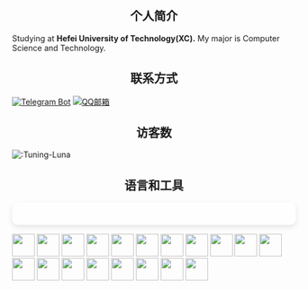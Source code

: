<h2 align="center">个人简介</h2>

Studying at **Hefei University of Technology(XC).**
My major is Computer Science and Technology.

<h2 align="center">联系方式</h2>

[![Telegram Bot](https://img.shields.io/badge/Telegram-@TuningLunaPMBot-2CA5E0?style=for-the-badge&logo=telegram&logoColor=white&labelColor=000000)](https://t.me/TuningLunaPMBot)
[![QQ邮箱](https://img.shields.io/badge/QQ邮箱-2081672492@qq.com-666666?style=for-the-badge&logo=tencentqq&logoColor=white&labelColor=000000)](mailto:2081672492@qq.com)

<h2 align="center">访客数</h2>

![:Tuning-Luna](https://count.getloli.com/get/@Tuning-Luna?theme=nekopara)

<h2 align="center">语言和工具</h2>
<p style="position: relative; padding: 20px; font-size: 16px; line-height: 1.6;">
  <span style="
            position: absolute;
            top: 0;
            left: 0;
            width: 100%;
            height: 100%;
            background: rgba(255, 255, 255, 0.2); 
            z-index: -1;
            border-radius: 10px; 
            box-shadow: 0 4px 10px rgba(0, 0, 0, 0.1);
        ">
  </span>

  <a><img src="https://cdn.jsdelivr.net/gh/devicons/devicon@latest/icons/html5/html5-original.svg" width="40" height="40" /></a>
  <a><img src="https://cdn.jsdelivr.net/gh/devicons/devicon@latest/icons/css3/css3-original.svg" width="40" height="40" /></a>
  <a><img src="https://cdn.jsdelivr.net/gh/devicons/devicon@latest/icons/javascript/javascript-original.svg" width="40" height="40" /></a>
  <a><img src="https://cdn.jsdelivr.net/gh/devicons/devicon@latest/icons/bootstrap/bootstrap-original.svg" width="40" height="40" /></a>
  <a><img src="https://cdn.jsdelivr.net/gh/devicons/devicon@latest/icons/jquery/jquery-original.svg" width="40" height="40" /></a>
  <a><img src="https://cdn.jsdelivr.net/gh/devicons/devicon@latest/icons/vuejs/vuejs-original.svg" width="40" height="40" /></a>
  <a><img src="https://cdn.jsdelivr.net/gh/devicons/devicon@latest/icons/react/react-original.svg" width="40" height="40" /></a>
  <a><img src="https://cdn.jsdelivr.net/gh/devicons/devicon@latest/icons/java/java-original.svg" width="40" height="40" /></a>
  <a><img src="https://cdn.jsdelivr.net/gh/devicons/devicon@latest/icons/python/python-original.svg" width="40" height="40" /></a>
  <a><img src="https://cdn.jsdelivr.net/gh/devicons/devicon@latest/icons/mysql/mysql-original.svg" width="40" height="40" /></a>
  <a><img src="https://cdn.jsdelivr.net/gh/devicons/devicon@latest/icons/npm/npm-original-wordmark.svg" width="40" height="40" /></a>
  <a><img src="https://cdn.jsdelivr.net/gh/devicons/devicon@latest/icons/intellij/intellij-original.svg" width="40" height="40" /></a>
  <a><img src="https://cdn.jsdelivr.net/gh/devicons/devicon@latest/icons/pycharm/pycharm-original.svg" width="40" height="40" /></a>
  <a><img src="https://cdn.jsdelivr.net/gh/devicons/devicon@latest/icons/vscode/vscode-original.svg" width="40" height="40" /></a>
  <a><img src="https://cdn.jsdelivr.net/gh/devicons/devicon@latest/icons/git/git-original.svg" width="40" height="40" /></a>
  <a><img src="https://cdn.jsdelivr.net/gh/devicons/devicon@latest/icons/github/github-original.svg" width="40" height="40" /></a>
  <a><img src="https://cdn.jsdelivr.net/gh/devicons/devicon@latest/icons/markdown/markdown-original.svg" width="40" height="40" /></a>
  <a><img src="https://cdn.jsdelivr.net/gh/devicons/devicon@latest/icons/linux/linux-original.svg" width="40" height="40" /></a>
  <a><img src="https://cdn.jsdelivr.net/gh/devicons/devicon@latest/icons/debian/debian-original.svg" width="40" height="40" /></a>

</p>

